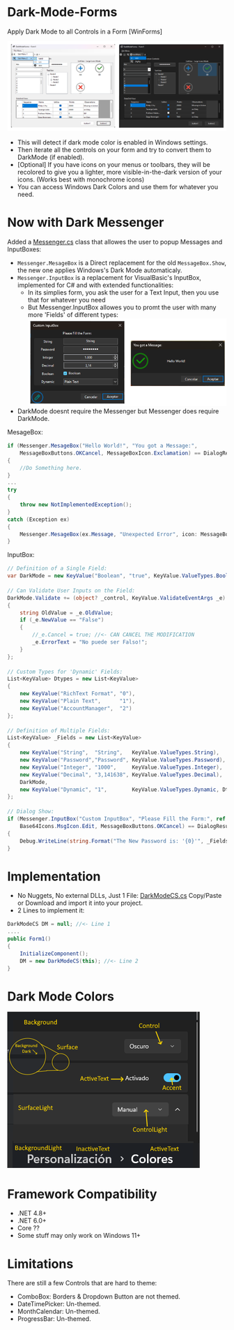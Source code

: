 # Dark-Mode-Forms
Apply Dark Mode to all Controls in a Form [WinForms]

![Preview](Screenshots/DarkModeForms_01.png)
- This will detect if dark mode color is enabled in Windows settings.
- Then iterate all the controls on your form and try to convert them to DarkMode (if enabled).
- [Optional] If you have icons on your menus or toolbars, they will be recolored to give you a lighter, more visible-in-the-dark version of your icons. (Works best with monochrome icons)
- You can access Windows Dark Colors and use them for whatever you need.

# Now with Dark Messenger
Added a [Messenger.cs](Messenger.cs) class that allowes the user to popup Messages and InputBoxes:
-  ```Messenger.MesageBox``` is a Direct replacement for the old ```MessageBox.Show```, the new one applies Windows's Dark Mode automaticaly.
-  ```Messenger.InputBox``` is a replacement for VisualBasic's InputBox, implemented for C# and with extended functionalities:
	-  In its simplies form, you ask the user for a Text Input, then you use that for whatever you need
 	-  But Messenger.InputBox allowes you to promt the user with many more 'Fields' of different types:
![Preview](Screenshots/DarkMessenger.png)
- DarkMode doesnt require the Messenger but Messenger does require DarkMode.

MesageBox:
```csharp
if (Messenger.MesageBox("Hello World!", "You got a Message:", 
	MessageBoxButtons.OKCancel, MessageBoxIcon.Exclamation) == DialogResult.OK)
{
	//Do Something here.
}
...
try
{
	throw new NotImplementedException();
}
catch (Exception ex)
{
	Messenger.MesageBox(ex.Message, "Unexpected Error", icon: MessageBoxIcon.Error );
}
```
InputBox:
```csharp
// Definition of a Single Field:
var DarkMode = new KeyValue("Boolean", "true", KeyValue.ValueTypes.Boolean);

// Can Validate User Inputs on the Field:
DarkMode.Validate += (object? _control, KeyValue.ValidateEventArgs _e) =>
{
	string OldValue = _e.OldValue;
	if (_e.NewValue == "False")
	{
		//_e.Cancel = true; //<- CAN CANCEL THE MODIFICATION
		_e.ErrorText = "No puede ser Falso!";
	}
};
			
// Custom Types for 'Dynamic' Fields:
List<KeyValue> Dtypes = new List<KeyValue>
{
	new KeyValue("RichText Format", "0"),
	new KeyValue("Plain Text",      "1"),
	new KeyValue("AccountManager",  "2")
};

// Definition of Multiple Fields:
List<KeyValue> _Fields = new List<KeyValue>
{
	new KeyValue("String",  "String",   KeyValue.ValueTypes.String),
	new KeyValue("Password","Password", KeyValue.ValueTypes.Password),
	new KeyValue("Integer", "1000",     KeyValue.ValueTypes.Integer),
	new KeyValue("Decimal", "3,141638", KeyValue.ValueTypes.Decimal),
	DarkMode,
	new KeyValue("Dynamic", "1",        KeyValue.ValueTypes.Dynamic, Dtypes),
};

// Dialog Show:
if (Messenger.InputBox("Custom InputBox", "Please Fill the Form:", ref _Fields,
	Base64Icons.MsgIcon.Edit, MessageBoxButtons.OKCancel) == DialogResult.OK)
{
	Debug.WriteLine(string.Format("The New Password is: '{0}'", _Fields[0].Value));
}
```
# Implementation
- No Nuggets, No external DLLs, Just 1 File: [DarkModeCS.cs](DarkModeCS.cs) Copy/Paste or Download and import it into your project.
- 2 Lines to implement it:

```csharp
DarkModeCS DM = null; //<- Line 1
....
public Form1()
{
	InitializeComponent();
	DM = new DarkModeCS(this); //<- Line 2
}
```
# Dark Mode Colors
![Preview](Screenshots/WindowsColors.png)

# Framework Compatibility
- .NET 4.8+
- .NET 6.0+
- Core ?? 
- Some stuff may only work on Windows 11+

# Limitations
There are still a few Controls that are hard to theme:
- ComboBox:   Borders & Dropdown Button are not themed.
- DateTimePicker: Un-themed.
- MonthCalendar:  Un-themed.
- ProgressBar:    Un-themed.

